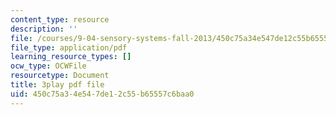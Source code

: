 ```yaml
---
content_type: resource
description: ''
file: /courses/9-04-sensory-systems-fall-2013/450c75a34e547de12c55b65557c6baa0_rGYhDvz066I.pdf
file_type: application/pdf
learning_resource_types: []
ocw_type: OCWFile
resourcetype: Document
title: 3play pdf file
uid: 450c75a3-4e54-7de1-2c55-b65557c6baa0
---
```

